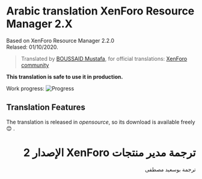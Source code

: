 # Arabic translation XenForo Resource Manager 2.X

Based on XenForo Resource Manager 2.2.0<br />
Relased: 01/10/2020.

>Translated by [BOUSSAID Mustafa](https://github.com/boussaid), for official translations: [XenForo community](https://xenforo.com/community/resources/arabic-language-for-xenforo-resource-manager.5825/)

**This translation is safe to use it in production.**

Work progress: ![Progress](https://progress-bar.dev/100/?title=completed)

## Translation Features
The translation is released in *opensource*, so its download is available freely :blush: .

# <div dir="rtl">ترجمة مدير منتجات XenForo الإصدار 2</div>

<div dir="rtl">ترجمة بوسعيد مصطفى</div>
